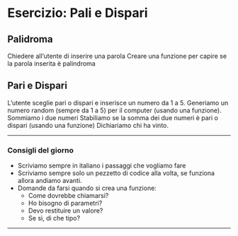 # Esercizio: Pali e Dispari

## Palidroma

Chiedere all’utente di inserire una parola
Creare una funzione per capire se la parola inserita è palindroma

## Pari e Dispari

L’utente sceglie pari o dispari e inserisce un numero da 1 a 5.
Generiamo un numero random (sempre da 1 a 5) per il computer (usando una funzione).
Sommiamo i due numeri
Stabiliamo se la somma dei due numeri è pari o dispari (usando una funzione)
Dichiariamo chi ha vinto.

---

### Consigli del giorno

- Scriviamo sempre in italiano i passaggi che vogliamo fare
- Scriviamo sempre solo un pezzetto di codice alla volta, se funziona allora andiamo avanti.
- Domande da  farsi quando si crea una funzione:
    - Come dovrebbe chiamarsi?
    - Ho bisogno di parametri?
    - Devo restituire un valore?
    - Se sì, di che tipo?
---